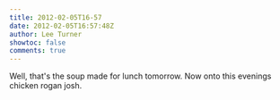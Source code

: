 ```yaml
---
title: 2012-02-05T16-57
date: 2012-02-05T16:57:48Z
author: Lee Turner
showtoc: false
comments: true
---
```


Well, that's the soup made for lunch tomorrow. Now onto this evenings chicken rogan josh.

